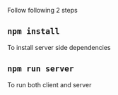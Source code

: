 Follow following 2 steps

## `npm install`
To install server side dependencies

## `npm run server`
To run both client and server
